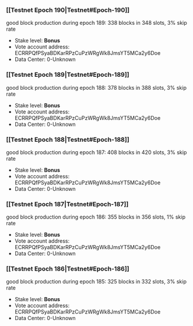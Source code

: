 ### [[Testnet Epoch 190|Testnet#Epoch-190]]
good block production during epoch 189: 338 blocks in 348 slots, 3% skip rate
* Stake level: **Bonus** 
* Vote account address: ECRRPQfPSyaBDKarRPzCuPzWRgWk8JmsYT5MCa2y6Doe
* Data Center: 0-Unknown
### [[Testnet Epoch 189|Testnet#Epoch-189]]
good block production during epoch 188: 378 blocks in 388 slots, 3% skip rate
* Stake level: **Bonus** 
* Vote account address: ECRRPQfPSyaBDKarRPzCuPzWRgWk8JmsYT5MCa2y6Doe
* Data Center: 0-Unknown
### [[Testnet Epoch 188|Testnet#Epoch-188]]
good block production during epoch 187: 408 blocks in 420 slots, 3% skip rate
* Stake level: **Bonus** 
* Vote account address: ECRRPQfPSyaBDKarRPzCuPzWRgWk8JmsYT5MCa2y6Doe
* Data Center: 0-Unknown
### [[Testnet Epoch 187|Testnet#Epoch-187]]
good block production during epoch 186: 355 blocks in 356 slots, 1% skip rate
* Stake level: **Bonus** 
* Vote account address: ECRRPQfPSyaBDKarRPzCuPzWRgWk8JmsYT5MCa2y6Doe
* Data Center: 0-Unknown
### [[Testnet Epoch 186|Testnet#Epoch-186]]
good block production during epoch 185: 325 blocks in 332 slots, 3% skip rate
* Stake level: **Bonus** 
* Vote account address: ECRRPQfPSyaBDKarRPzCuPzWRgWk8JmsYT5MCa2y6Doe
* Data Center: 0-Unknown